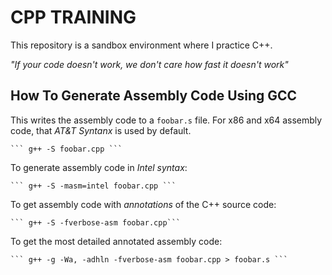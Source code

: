 # CPP TRAINING

This repository is a sandbox environment where I practice C++.

*"If your code doesn't work, we don't care how fast it doesn't work"*

## How To Generate Assembly Code Using GCC

This writes the assembly code to a ```foobar.s``` file. For x86 and x64 assembly code, that *AT&T Syntanx* is used by default.

    ``` g++ -S foobar.cpp ```

To generate assembly code in *Intel syntax*:

    ``` g++ -S -masm=intel foobar.cpp ```

To get assembly code with *annotations* of the C++ source code:

    ``` g++ -S -fverbose-asm foobar.cpp```

To get the most detailed annotated assembly code:

    ``` g++ -g -Wa, -adhln -fverbose-asm foobar.cpp > foobar.s ```